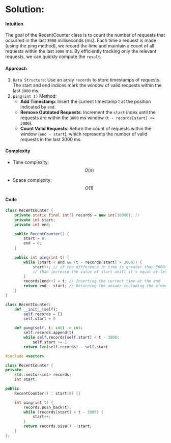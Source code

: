 # Solution:


#### Intuition
The goal of the RecentCounter class is to count the number of requests that occurred in the last `3000` milliseconds (ms). Each time a request is made (using the ping method), we record the time and maintain a count of all requests within the last `3000` ms. By efficiently tracking only the relevant requests, we can quickly compute the `result`.

#### Approach
1. `Data Structure`: Use an array `records` to store timestamps of requests. The start and end indices mark the window of valid requests within the last `3000` ms.
2. `ping(int t)` Method:
    - **Add Timestamp**: Insert the current timestamp t at the position indicated by `end`.
    - **Remove Outdated Requests**: Increment the `start` index until the requests are within the `3000` ms window (`t - records[start] <= 3000`).
    - **Count Valid Requests**: Return the count of requests within the window (`end - start`), which represents the number of valid requests in the last 3000 ms.

#### Complexity
- Time complexity: $$O(n)$$

- Space complexity: $$O(1)$$

#### Code
```java
class RecentCounter {
    private static final int[] records = new int[10000]; //
    private int start;
    private int end;

    public RecentCounter() {        
        start = 0;
        end = 0;
    }
    
    public int ping(int t) {
        while (start < end && (t - records[start] > 3000)) { 
            start++; // if the difference in time is greater than 3000ms, 
            // than increase the value of start unitl it's equal or less than 3000ms.
        }
        records[end++] = t; // Inserting the current time at the end
        return end - start; // Returning the answer including the element added just now.
    }
}

```
```python
class RecentCounter:
    def __init__(self):
        self.records = []
        self.start = 0

    def ping(self, t: int) -> int:
        self.records.append(t)
        while self.records[self.start] < t - 3000:
            self.start += 1
        return len(self.records) - self.start

```
```cpp
#include <vector>

class RecentCounter {
private:
    std::vector<int> records;
    int start;

public:
    RecentCounter() : start(0) {}

    int ping(int t) {
        records.push_back(t);
        while (records[start] < t - 3000) {
            start++;
        }
        return records.size() - start;
    }
};

```

